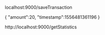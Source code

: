 localhost:9000/saveTransaction

{
      "amount":20,
      "timestamp":1556481361196
}

http://localhost:9000/getStatistics
